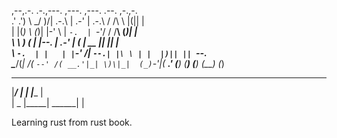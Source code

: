   ,--,.-.   .-.,---.   ,---.  ,---.    .--.  ,-.,-.     
.' .') \ \_/ )/| .-.\  | .-'  | .-.\  / /\ \ |(|| |     
|  |(_) \   (_)| |-' \ | `-.  | `-'/ / /__\ \(_)| |     
\  \     ) (   | |--. \| .-'  |   (  |  __  || || |     
 \  `-.  | |   | |`-' /|  `--.| |\ \ | |  |)|| || `--.  
  \____\/(_|   /( `--' /( __.'|_| \)\|_|  (_)`-'|( __.' 
       (__)   (__)    (__)        (__)          (_)     


  ______ _     _ _______ _______
 |_____/ |     | |______    |   
 |    \_ |_____| ______|    |   
                                

Learning rust from rust book.
